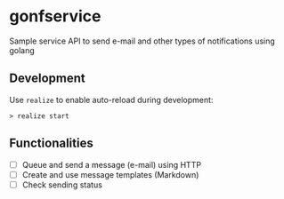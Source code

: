 # gonfservice
Sample service API to send e-mail and other types of notifications using golang

## Development

Use `realize` to enable auto-reload during development:

```shell
> realize start
```

## Functionalities

- [ ] Queue and send a message (e-mail) using HTTP
- [ ] Create and use message templates (Markdown)
- [ ] Check sending status